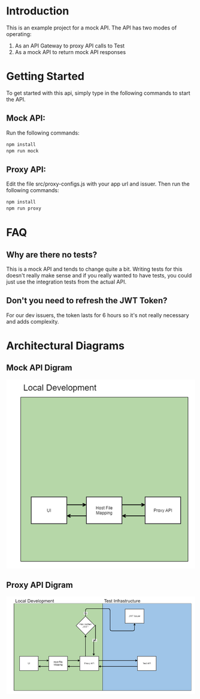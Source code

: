 # Introduction

This is an example project for a mock API. The API has two modes of operating:

1. As an API Gateway to proxy API calls to Test
2. As a mock API to return mock API responses

# Getting Started

To get started with this api, simply type in the following commands to start the API.

## Mock API:

Run the following commands:

```bash
npm install
npm run mock
```

## Proxy API:

Edit the file src/proxy-configs.js with your app url and issuer. Then run the following commands:

```bash
npm install
npm run proxy
```

# FAQ

## Why are there no tests?

This is a mock API and tends to change quite a bit. Writing tests for this doesn't really make sense and if you really wanted to have tests, you could just use the integration tests from the actual API.

## Don't you need to refresh the JWT Token?

For our dev issuers, the token lasts for 6 hours so it's not really necessary and adds complexity.

# Architectural Diagrams

## Mock API Digram

![Mock Architectural Diagram](./pics/mock.png)

## Proxy API Digram

![Proxy Architectural Diagram](./pics/proxy.png)
